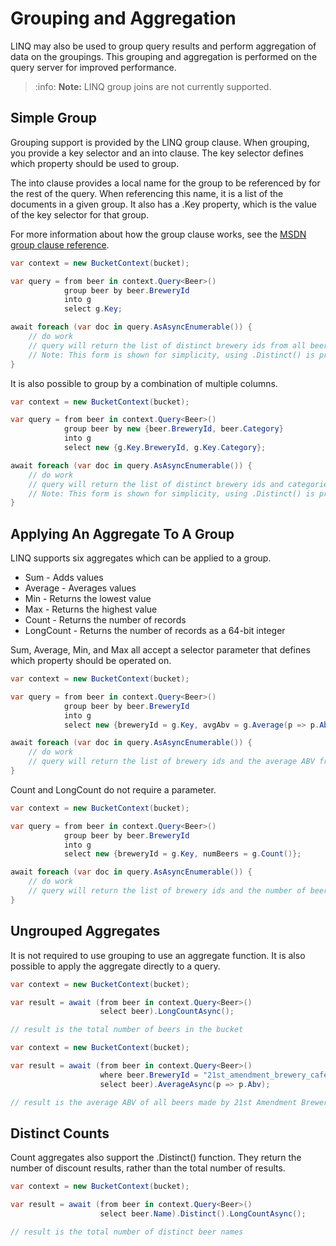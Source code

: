# Grouping and Aggregation

LINQ may also be used to group query results and perform aggregation of data on the groupings. This grouping and aggregation is performed on the query server for improved performance.

> :info: **Note:** LINQ group joins are not currently supported.

## Simple Group

Grouping support is provided by the LINQ group clause. When grouping, you provide a key selector and an into clause. The key selector defines which property should be used to group.

The into clause provides a local name for the group to be referenced by for the rest of the query. When referencing this name, it is a list of the documents in a given group.  It also has a .Key property, which is the value of the key selector for that group.

For more information about how the group clause works, see the [MSDN group clause reference](https://msdn.microsoft.com/en-us/library/bb384063.aspx).

```cs
var context = new BucketContext(bucket);

var query = from beer in context.Query<Beer>()
            group beer by beer.BreweryId
            into g
            select g.Key;

await foreach (var doc in query.AsAsyncEnumerable()) {
    // do work
    // query will return the list of distinct brewery ids from all beers
    // Note: This form is shown for simplicity, using .Distinct() is probably a better solution
}
```

It is also possible to group by a combination of multiple columns.

```cs
var context = new BucketContext(bucket);

var query = from beer in context.Query<Beer>()
            group beer by new {beer.BreweryId, beer.Category}
            into g
            select new {g.Key.BreweryId, g.Key.Category};

await foreach (var doc in query.AsAsyncEnumerable()) {
    // do work
    // query will return the list of distinct brewery ids and categories from all beers
    // Note: This form is shown for simplicity, using .Distinct() is probably a better solution
}
```

## Applying An Aggregate To A Group

LINQ supports six aggregates which can be applied to a group.

- Sum - Adds values
- Average - Averages values
- Min - Returns the lowest value
- Max - Returns the highest value
- Count - Returns the number of records
- LongCount - Returns the number of records as a 64-bit integer

Sum, Average, Min, and Max all accept a selector parameter that defines which property should be operated on.

```cs
var context = new BucketContext(bucket);

var query = from beer in context.Query<Beer>()
            group beer by beer.BreweryId
            into g
            select new {breweryId = g.Key, avgAbv = g.Average(p => p.Abv)};

await foreach (var doc in query.AsAsyncEnumerable()) {
    // do work
    // query will return the list of brewery ids and the average ABV from that brewery
}
```

Count and LongCount do not require a parameter.

```cs
var context = new BucketContext(bucket);

var query = from beer in context.Query<Beer>()
            group beer by beer.BreweryId
            into g
            select new {breweryId = g.Key, numBeers = g.Count()};

await foreach (var doc in query.AsAsyncEnumerable()) {
    // do work
    // query will return the list of brewery ids and the number of beers produced by that brewery
}
```

## Ungrouped Aggregates

It is not required to use grouping to use an aggregate function. It is also possible to apply the aggregate directly to a query.

```cs
var context = new BucketContext(bucket);

var result = await (from beer in context.Query<Beer>()
                    select beer).LongCountAsync();

// result is the total number of beers in the bucket
```

```cs
var context = new BucketContext(bucket);

var result = await (from beer in context.Query<Beer>()
                    where beer.BreweryId = "21st_amendment_brewery_cafe"
                    select beer).AverageAsync(p => p.Abv);

// result is the average ABV of all beers made by 21st Amendment Brewery Cafe
```

## Distinct Counts

Count aggregates also support the .Distinct() function. They return the number of discount results, rather than the total number of results.

```cs
var context = new BucketContext(bucket);

var result = await (from beer in context.Query<Beer>()
                    select beer.Name).Distinct().LongCountAsync();

// result is the total number of distinct beer names
```
